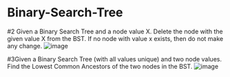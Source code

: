 # Binary-Search-Tree

#2 Given a Binary Search Tree and a node value X. Delete the node with the given value X from the BST. If no node with value x exists, then do not make any change. 
![image](https://user-images.githubusercontent.com/85362997/120906301-e9bec900-c675-11eb-8077-5a7e957d1414.png)

#3Given a Binary Search Tree (with all values unique) and two node values. Find the Lowest Common Ancestors of the two nodes in the BST.
![image](https://user-images.githubusercontent.com/85362997/120906520-c39a2880-c677-11eb-8e57-89e73d932c2c.png)
